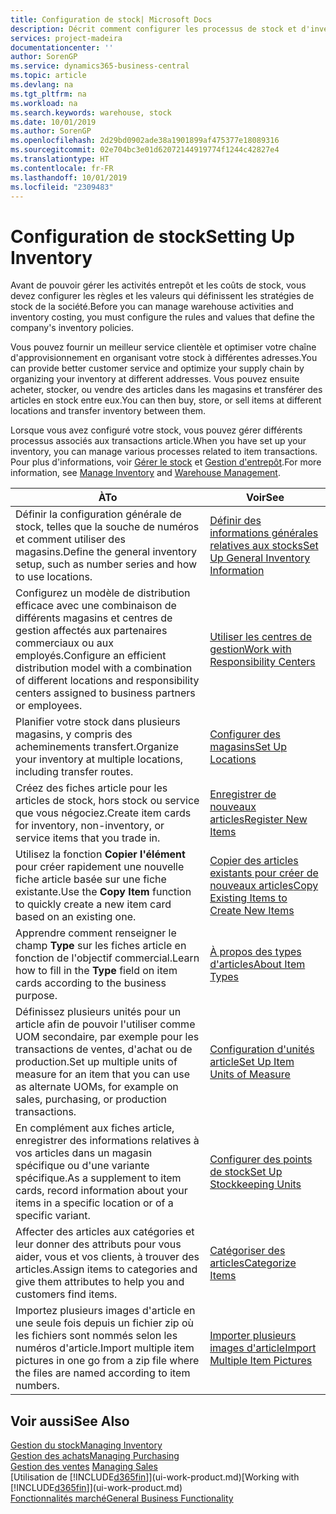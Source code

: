 ```yaml
---
title: Configuration de stock| Microsoft Docs
description: Décrit comment configurer les processus de stock et d'inventaire, y compris les acheminements pour le transfert et les magasins, tels que des entrepôts.
services: project-madeira
documentationcenter: ''
author: SorenGP
ms.service: dynamics365-business-central
ms.topic: article
ms.devlang: na
ms.tgt_pltfrm: na
ms.workload: na
ms.search.keywords: warehouse, stock
ms.date: 10/01/2019
ms.author: SorenGP
ms.openlocfilehash: 2d29bd0902ade38a1901899af475377e18089316
ms.sourcegitcommit: 02e704bc3e01d62072144919774f1244c42827e4
ms.translationtype: HT
ms.contentlocale: fr-FR
ms.lasthandoff: 10/01/2019
ms.locfileid: "2309483"
---
```

# <a name="setting-up-inventory"></a><span data-ttu-id="fe887-103">Configuration de stock</span><span class="sxs-lookup"><span data-stu-id="fe887-103">Setting Up Inventory</span></span>
<span data-ttu-id="fe887-104">Avant de pouvoir gérer les activités entrepôt et les coûts de stock, vous devez configurer les règles et les valeurs qui définissent les stratégies de stock de la société.</span><span class="sxs-lookup"><span data-stu-id="fe887-104">Before you can manage warehouse activities and inventory costing, you must configure the rules and values that define the company's inventory policies.</span></span>

<span data-ttu-id="fe887-105">Vous pouvez fournir un meilleur service clientèle et optimiser votre chaîne d'approvisionnement en organisant votre stock à différentes adresses.</span><span class="sxs-lookup"><span data-stu-id="fe887-105">You can provide better customer service and optimize your supply chain by organizing your inventory at different addresses.</span></span> <span data-ttu-id="fe887-106">Vous pouvez ensuite acheter, stocker, ou vendre des articles dans les magasins et transférer des articles en stock entre eux.</span><span class="sxs-lookup"><span data-stu-id="fe887-106">You can then buy, store, or sell items at different locations and transfer inventory between them.</span></span>

<span data-ttu-id="fe887-107">Lorsque vous avez configuré votre stock, vous pouvez gérer différents processus associés aux transactions article.</span><span class="sxs-lookup"><span data-stu-id="fe887-107">When you have set up your inventory, you can manage various processes related to item transactions.</span></span> <span data-ttu-id="fe887-108">Pour plus d'informations, voir [Gérer le stock](inventory-manage-inventory.md) et [Gestion d'entrepôt](warehouse-manage-warehouse.md).</span><span class="sxs-lookup"><span data-stu-id="fe887-108">For more information, see [Manage Inventory](inventory-manage-inventory.md) and [Warehouse Management](warehouse-manage-warehouse.md).</span></span>

| <span data-ttu-id="fe887-109">À</span><span class="sxs-lookup"><span data-stu-id="fe887-109">To</span></span> | <span data-ttu-id="fe887-110">Voir</span><span class="sxs-lookup"><span data-stu-id="fe887-110">See</span></span> |
| --- | --- |
| <span data-ttu-id="fe887-111">Définir la configuration générale de stock, telles que la souche de numéros et comment utiliser des magasins.</span><span class="sxs-lookup"><span data-stu-id="fe887-111">Define the general inventory setup, such as number series and how to use locations.</span></span> |[<span data-ttu-id="fe887-112">Définir des informations générales relatives aux stocks</span><span class="sxs-lookup"><span data-stu-id="fe887-112">Set Up General Inventory Information</span></span>](inventory-how-setup-general.md) |
|<span data-ttu-id="fe887-113">Configurez un modèle de distribution efficace avec une combinaison de différents magasins et centres de gestion affectés aux partenaires commerciaux ou aux employés.</span><span class="sxs-lookup"><span data-stu-id="fe887-113">Configure an efficient distribution model with a combination of different locations and responsibility centers assigned to business partners or employees.</span></span>|[<span data-ttu-id="fe887-114">Utiliser les centres de gestion</span><span class="sxs-lookup"><span data-stu-id="fe887-114">Work with Responsibility Centers</span></span>](inventory-responsibility-centers.md)|
| <span data-ttu-id="fe887-115">Planifier votre stock dans plusieurs magasins, y compris des acheminements transfert.</span><span class="sxs-lookup"><span data-stu-id="fe887-115">Organize your inventory at multiple locations, including transfer routes.</span></span> |[<span data-ttu-id="fe887-116">Configurer des magasins</span><span class="sxs-lookup"><span data-stu-id="fe887-116">Set Up Locations</span></span>](inventory-how-register-new-items.md) |
| <span data-ttu-id="fe887-117">Créez des fiches article pour les articles de stock, hors stock ou service que vous négociez.</span><span class="sxs-lookup"><span data-stu-id="fe887-117">Create item cards for inventory, non-inventory, or service items that you trade in.</span></span> |[<span data-ttu-id="fe887-118">Enregistrer de nouveaux articles</span><span class="sxs-lookup"><span data-stu-id="fe887-118">Register New Items</span></span>](inventory-how-register-new-items.md) |
|<span data-ttu-id="fe887-119">Utilisez la fonction **Copier l'élément** pour créer rapidement une nouvelle fiche article basée sur une fiche existante.</span><span class="sxs-lookup"><span data-stu-id="fe887-119">Use the **Copy Item** function to quickly create a new item card based on an existing one.</span></span>|[<span data-ttu-id="fe887-120">Copier des articles existants pour créer de nouveaux articles</span><span class="sxs-lookup"><span data-stu-id="fe887-120">Copy Existing Items to Create New Items</span></span>](inventory-how-copy-items.md)|
|<span data-ttu-id="fe887-121">Apprendre comment renseigner le champ **Type** sur les fiches article en fonction de l'objectif commercial.</span><span class="sxs-lookup"><span data-stu-id="fe887-121">Learn how to fill in the **Type** field on item cards according to the business purpose.</span></span>|[<span data-ttu-id="fe887-122">À propos des types d'articles</span><span class="sxs-lookup"><span data-stu-id="fe887-122">About Item Types</span></span>](inventory-about-item-types.md)|
|<span data-ttu-id="fe887-123">Définissez plusieurs unités pour un article afin de pouvoir l'utiliser comme UOM secondaire, par exemple pour les transactions de ventes, d'achat ou de production.</span><span class="sxs-lookup"><span data-stu-id="fe887-123">Set up multiple units of measure for an item that you can use as alternate UOMs, for example on sales, purchasing, or production transactions.</span></span>|[<span data-ttu-id="fe887-124">Configuration d'unités article</span><span class="sxs-lookup"><span data-stu-id="fe887-124">Set Up Item Units of Measure</span></span>](inventory-how-setup-units-of-measure.md)|
|<span data-ttu-id="fe887-125">En complément aux fiches article, enregistrer des informations relatives à vos articles dans un magasin spécifique ou d'une variante spécifique.</span><span class="sxs-lookup"><span data-stu-id="fe887-125">As a supplement to item cards, record information about your items in a specific location or of a specific variant.</span></span>|[<span data-ttu-id="fe887-126">Configurer des points de stock</span><span class="sxs-lookup"><span data-stu-id="fe887-126">Set Up Stockkeeping Units</span></span>](inventory-how-to-set-up-stockkeeping-units.md)|
| <span data-ttu-id="fe887-127">Affecter des articles aux catégories et leur donner des attributs pour vous aider, vous et vos clients, à trouver des articles.</span><span class="sxs-lookup"><span data-stu-id="fe887-127">Assign items to categories and give them attributes to help you and customers find items.</span></span> |[<span data-ttu-id="fe887-128">Catégoriser des articles</span><span class="sxs-lookup"><span data-stu-id="fe887-128">Categorize Items</span></span>](inventory-how-categorize-items.md) |
|<span data-ttu-id="fe887-129">Importez plusieurs images d'article en une seule fois depuis un fichier zip où les fichiers sont nommés selon les numéros d'article.</span><span class="sxs-lookup"><span data-stu-id="fe887-129">Import multiple item pictures in one go from a zip file where the files are named according to item numbers.</span></span>|[<span data-ttu-id="fe887-130">Importer plusieurs images d'article</span><span class="sxs-lookup"><span data-stu-id="fe887-130">Import Multiple Item Pictures</span></span>](inventory-how-import-item-pictures.md)|

## <a name="see-also"></a><span data-ttu-id="fe887-131">Voir aussi</span><span class="sxs-lookup"><span data-stu-id="fe887-131">See Also</span></span>
[<span data-ttu-id="fe887-132">Gestion du stock</span><span class="sxs-lookup"><span data-stu-id="fe887-132">Managing Inventory</span></span>](inventory-manage-inventory.md)  
[<span data-ttu-id="fe887-133">Gestion des achats</span><span class="sxs-lookup"><span data-stu-id="fe887-133">Managing Purchasing</span></span>](purchasing-manage-purchasing.md)  
<span data-ttu-id="fe887-134">[Gestion des ventes](sales-manage-sales.md)  </span><span class="sxs-lookup"><span data-stu-id="fe887-134">[Managing Sales](sales-manage-sales.md)  </span></span>  
<span data-ttu-id="fe887-135">[Utilisation de [!INCLUDE[d365fin](includes/d365fin_md.md)]](ui-work-product.md)</span><span class="sxs-lookup"><span data-stu-id="fe887-135">[Working with [!INCLUDE[d365fin](includes/d365fin_md.md)]](ui-work-product.md)</span></span>  
[<span data-ttu-id="fe887-136">Fonctionnalités marché</span><span class="sxs-lookup"><span data-stu-id="fe887-136">General Business Functionality</span></span>](ui-across-business-areas.md)
